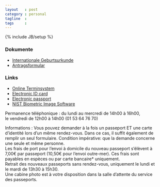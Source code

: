 ```yaml
---
layout   : post
category : personal
tagline  : 
tags     : 
---
```

{% include JB/setup %}

### Dokumente

- [Internationale Geburtsurkunde](/assets/documents/birth_certificate.pdf)
- [Antragsformular](/assets/documents/passport_application_form.pdf)

### Links

- [Online Terminsystem](https://service2.diplo.de/rktermin/extern/choose_category.do?locationCode=pari&realmId=391&categoryId=637)
- [Electronic ID card](https://www.bsi.bund.de/EN/Topics/ElectrIDDocuments/eIDcard/eIDcard_node.html;jsessionid=42A6CE37C996BF72FD4EE1B7404F38F3.2_cid368)
- [Electronic passport](https://www.bsi.bund.de/EN/Topics/ElectrIDDocuments/EPassport/epassport_node.html)
- [NIST Biometric Image Software](http://www.nist.gov/itl/iad/ig/nbis.cfm)

Permanence téléphonique
:   du lundi au mercredi de 14h00 à 16h00,  
	le vendredi de 12h00 à 14h00 (01 53 64 76 70)

Informations
:   Vous pouvez demander à la fois un passeport ET une carte d’identité lors d’un même rendez-vous. Dans ce cas, il suffit également de remplir un seul formulaire. Condition impérative: que la demande concerne une seule et même personne.  
	Les frais de port pour l’envoi à domicile du nouveau passeport s’élèvent à 7,00€ par passeport (10,50€ pour l’envoi outre-mer). Ces frais sont payables en espèces ou par carte bancaire* uniquement.  
	Retrait des nouveaux passeports sans rendez-vous, uniquement le lundi et le mardi de 13h30 à 15h30.  
	Une cabine photo est à votre disposition dans la salle d’attente du service des passeports.
